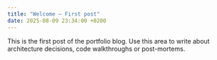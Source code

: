 ```yaml
---
title: "Welcome — First post"
date: 2025-08-09 23:34:00 +0200
---
```


This is the first post of the portfolio blog. Use this area to write about architecture decisions, code walkthroughs or post-mortems.